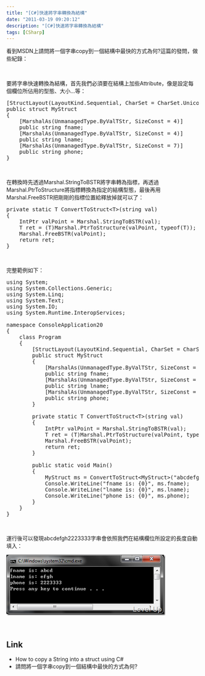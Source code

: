 ```yaml
---
title: "[C#]快速將字串轉換為結構"
date: "2011-03-19 09:20:12"
description: "[C#]快速將字串轉換為結構"
tags: [CSharp]
---
```


<p>看到MSDN上請問將一個字串copy到一個結構中最快的方式為何?這篇的發問，做些紀錄：</p>  <p> </p>  <p>要將字串快速轉換為結構，首先我們必須要在結構上加些Attribute，像是設定每個欄位所佔用的型態、大小...等：</p>  <pre>[StructLayout(LayoutKind.Sequential, CharSet = CharSet.Unicode)]<br />public struct MyStruct<br />{<br />    [MarshalAs(UnmanagedType.ByValTStr, SizeConst = 4)]<br />    public string fname;<br />    [MarshalAs(UnmanagedType.ByValTStr, SizeConst = 4)]<br />    public string lname;<br />    [MarshalAs(UnmanagedType.ByValTStr, SizeConst = 7)]<br />    public string phone;<br />}</pre>

<p> </p>

<p>在轉換時先透過Marshal.StringToBSTR將字串轉為指標，再透過Marshal.PtrToStructure將指標轉換為指定的結構型態，最後再用Marshal.FreeBSTR把剛剛的指標位置給釋放掉就可以了：</p>

<pre>private static T ConvertToStruct&lt;T&gt;(string val)<br />{<br />    IntPtr valPoint = Marshal.StringToBSTR(val);<br />    T ret = (T)Marshal.PtrToStructure(valPoint, typeof(T));<br />    Marshal.FreeBSTR(valPoint);<br />    return ret;<br />}</pre>

<p> </p>

<p>完整範例如下：</p>

<pre>using System;<br />using System.Collections.Generic;<br />using System.Linq;<br />using System.Text;<br />using System.IO;<br />using System.Runtime.InteropServices;<br /> <br />namespace ConsoleApplication20<br />{<br />    class Program<br />    {<br />        [StructLayout(LayoutKind.Sequential, CharSet = CharSet.Unicode)]<br />        public struct MyStruct<br />        {<br />            [MarshalAs(UnmanagedType.ByValTStr, SizeConst = 4)]<br />            public string fname;<br />            [MarshalAs(UnmanagedType.ByValTStr, SizeConst = 4)]<br />            public string lname;<br />            [MarshalAs(UnmanagedType.ByValTStr, SizeConst = 7)]<br />            public string phone;<br />        }<br /> <br />        private static T ConvertToStruct&lt;T&gt;(string val)<br />        {<br />            IntPtr valPoint = Marshal.StringToBSTR(val);<br />            T ret = (T)Marshal.PtrToStructure(valPoint, typeof(T));<br />            Marshal.FreeBSTR(valPoint);<br />            return ret;<br />        }<br /> <br />        public static void Main()<br />        {<br />            MyStruct ms = ConvertToStruct&lt;MyStruct&gt;("abcdefgh2223333");<br />            Console.WriteLine("fname is: {0}", ms.fname);<br />            Console.WriteLine("lname is: {0}", ms.lname);<br />            Console.WriteLine("phone is: {0}", ms.phone);          <br />        }<br />    }<br />}<br /></pre>

<p> </p>

<p>運行後可以發現abcdefgh2223333字串會依照我們在結構欄位所設定的長度自動填入：</p>

<p><img style="border-bottom: 0px; border-left: 0px; border-top: 0px; border-right: 0px" border="0" alt="image" src="\images\posts\21957\image_thumb.png" width="417" height="159" /> </p>

<p> </p>

<h2>Link</h2>

<ul>
  <li>How to copy a String into a struct using C#</li>

  <li>請問將一個字串copy到一個結構中最快的方式為何?</li>
</ul>
